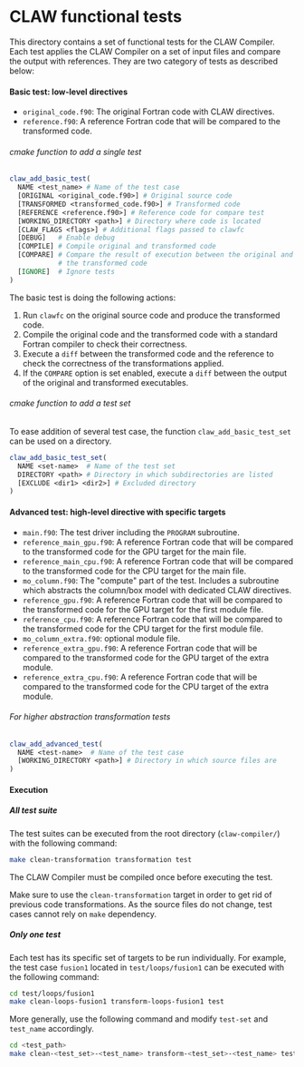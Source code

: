 # CLAW functional tests

This directory contains a set of functional tests for the CLAW Compiler. Each
test applies the CLAW Compiler on a set of input files and compare the output
with references.
They are two category of tests as described below:

#### Basic test: low-level directives
* `original_code.f90`: The original Fortran code with CLAW directives.
* `reference.f90`: A reference Fortran code that will be compared to the
  transformed code.


###### cmake function to add a single test
```cmake
claw_add_basic_test(
  NAME <test_name> # Name of the test case
  [ORIGINAL <original_code.f90>] # Original source code
  [TRANSFORMED <transformed_code.f90>] # Transformed code
  [REFERENCE <reference.f90>] # Reference code for compare test
  [WORKING_DIRECTORY <path>] # Directory where code is located
  [CLAW_FLAGS <flags>] # Additional flags passed to clawfc
  [DEBUG]   # Enable debug
  [COMPILE] # Compile original and transformed code
  [COMPARE] # Compare the result of execution between the original and
            # the transformed code
  [IGNORE]  # Ignore tests
)
```

The basic test is doing the following actions:
1. Run `clawfc` on the original source code and produce the transformed code.
2. Compile the original code and the transformed code with a standard
   Fortran compiler to check their correctness.
3. Execute a `diff` between the transformed code and the reference to check
   the correctness of the transformations applied.
4. If the `COMPARE` option is set enabled, execute a `diff` between the
   output of the original and transformed executables.

###### cmake function to add a test set
To ease addition of several test case, the function `claw_add_basic_test_set`
can be used on a directory.
```cmake
claw_add_basic_test_set(
  NAME <set-name>  # Name of the test set
  DIRECTORY <path> # Directory in which subdirectories are listed
  [EXCLUDE <dir1> <dir2>] # Excluded directory
)
```

#### Advanced test: high-level directive with specific targets
* `main.f90`: The test driver including the `PROGRAM` subroutine.
* `reference_main_gpu.f90`: A reference Fortran code that will be compared to the
  transformed code for the GPU target for the main file.
* `reference_main_cpu.f90`: A reference Fortran code that will be compared to the
  transformed code for the CPU target for the main file.
* `mo_column.f90`: The "compute" part of the test. Includes a subroutine which
  abstracts the column/box model with dedicated CLAW directives.
* `reference_gpu.f90`: A reference Fortran code that will be compared to the
  transformed code for the GPU target for the first module file.
* `reference_cpu.f90`: A reference Fortran code that will be compared to the
  transformed code for the CPU target for the first module file.
* `mo_column_extra.f90`: optional module file.
* `reference_extra_gpu.f90`: A reference Fortran code that will be compared to
  the transformed code for the GPU target of the extra module.
* `reference_extra_cpu.f90`: A reference Fortran code that will be compared to
  the transformed code for the CPU target of the extra module.


###### For higher abstraction transformation tests
```cmake
claw_add_advanced_test(
  NAME <test-name>  # Name of the test case
  [WORKING_DIRECTORY <path>] # Directory in which source files are
)
```

#### Execution
##### All test suite
The test suites can be executed from the root directory (`claw-compiler/`) with
the following command:

```bash
make clean-transformation transformation test
```

The CLAW Compiler must be compiled once before executing the test.

Make sure to use the `clean-transformation` target in order to get rid of
previous code transformations. As the source files do not change, test cases
cannot rely on `make` dependency.

##### Only one test
Each test has its specific set of targets to be run individually. For example,
the test case `fusion1` located in `test/loops/fusion1` can be executed with the
following command:

```bash
cd test/loops/fusion1
make clean-loops-fusion1 transform-loops-fusion1 test
```

More generally, use the following command and modify `test-set` and `test_name`
accordingly.
```bash
cd <test_path>
make clean-<test_set>-<test_name> transform-<test_set>-<test_name> test
```
